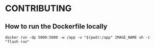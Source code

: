 # CONTRIBUTING 

## How to run the Dockerfile locally

```
docker run -dp 5000:5000 -w /app -v "$(pwd):/app" IMAGE_NAME sh -c "flash run"
```